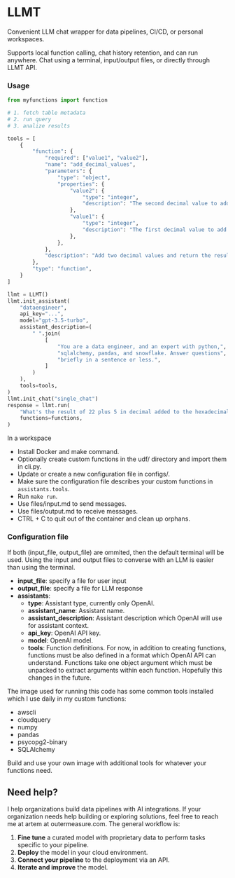 # LLMT

Convenient LLM chat wrapper for data pipelines, CI/CD, or personal workspaces.

Supports local function calling, chat history retention, and can run anywhere. Chat using a terminal, input/output files, or directly through LLMT API.

### Usage

```python
from myfunctions import function

# 1. fetch table metadata
# 2. run query
# 3. analize results

tools = [
    {
        "function": {
            "required": ["value1", "value2"],
            "name": "add_decimal_values",
            "parameters": {
                "type": "object",
                "properties": {
                    "value2": {
                        "type": "integer",
                        "description": "The second decimal value to add. For example, 10",
                    },
                    "value1": {
                        "type": "integer",
                        "description": "The first decimal value to add. For example, 5",
                    },
                },
            },
            "description": "Add two decimal values and return the result.\n",
        },
        "type": "function",
    }
]

llmt = LLMT()
llmt.init_assistant(
    "dataengineer",
    api_key="...",
    model="gpt-3.5-turbo",
    assistant_description=(
        " ".join(
            [
                "You are a data engineer, and an expert with python,",
                "sqlalchemy, pandas, and snowflake. Answer questions",
                "briefly in a sentence or less.",
            ]
        )
    ),
    tools=tools,
)
llmt.init_chat("single_chat")
response = llmt.run(
    "What's the result of 22 plus 5 in decimal added to the hexadecimal number A?",
    functions=functions,
)
```

In a workspace

- Install Docker and make command.
- Optionally create custom functions in the udf/ directory and import them in cli.py.
- Update or create a new configuration file in configs/.
- Make sure the configuration file describes your custom functions in `assistants.tools`.
- Run `make run`.
- Use files/input.md to send messages.
- Use files/output.md to receive messages.
- CTRL + C to quit out of the container and clean up orphans.

### Configuration file

If both (input_file, output_file) are ommited, then the default terminal will be used.
Using the input and output files to converse with an LLM is easier than using the terminal.

- **input_file**: specify a file for user input
- **output_file**: specify a file for LLM response
- **assistants**:
    - **type**: Assistant type, currently only OpenAI.
    - **assistant_name**: Assistant name.
    - **assistant_description**: Assistant description which OpenAI will use for assistant context.
    - **api_key**: OpenAI API key.
    - **model**: OpenAI model.
    - **tools**: Function definitions. For now, in addition to creating functions, functions must be also defined in a format which OpenAI API can understand. Functions take one object argument which must be unpacked to extract arguments within each function. Hopefully this changes in the future.

The image used for running this code has some common tools installed which I use daily in my custom functions:

- awscli
- cloudquery
- numpy
- pandas
- psycopg2-binary
- SQLAlchemy

Build and use your own image with additional tools for whatever your functions need.

## Need help?

I help organizations build data pipelines with AI integrations. If your organization needs help building or exploring solutions, feel free to reach me at artem at outermeasure.com. The general workflow is:

1. **Fine tune** a curated model with proprietary data to perform tasks specific to your pipeline.
2. **Deploy** the model in your cloud environment.
3. **Connect your pipeline** to the deployment via an API.
4. **Iterate and improve** the model.
